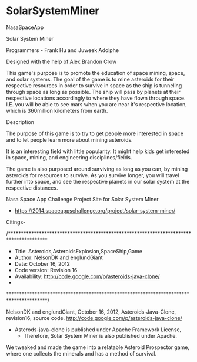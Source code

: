 SolarSystemMiner
================

NasaSpaceApp

Solar System Miner

Programmers - Frank Hu and Juweek Adolphe 

Designed with the help of Alex Brandon Crow


This game's purpose is to promote the education of space mining, space, and solar systems. The goal of the game is to mine asteroids for their respective resources in order to survive in space as the ship is tunneling through space as long as possible. The ship will pass by planets at their respective locations accordingly to where they have flown through space. I.E. you will be able to see mars when you are near it's respective location, which is 360million kilometers from earth. 


Description

The purpose of this game is to try to get people more interested in space and to let people learn more about mining asteroids.

It is an interesting field with little popularity. It might help kids get interested in space, mining, and engineering disciplines/fields.

The game is also purposed around surviving as long as you can, by mining asteroids for resources to survive. As you survive longer, you will travel further into space, and see the respective planets in our solar system at the respective distances.

Nasa Space App Challenge Project Site for Solar System Miner
- https://2014.spaceappschallenge.org/project/solar-system-miner/


Citings- 

/***************************************************************************************
*    Title: Asteroids,AsteroidsExplosion,SpaceShip,Game
*    Author: NelsonDK and englundGiant
*    Date: October 16, 2012
*    Code version: Revision 16
*    Availability: http://code.google.com/p/asteroids-java-clone/
*
***************************************************************************************/


NelsonDK and englundGiant, October 16, 2012, Asteroids-Java-Clone, revision16, source code. http://code.google.com/p/asteroids-java-clone/

- Asterods-java-clone is published under Apache Framework License,
    - Therefore, Solar System Miner is also published under Apache.

We tweaked and made the game into a relatable Asteroid Prospector game, where one collects the minerals and has a method of survival.
